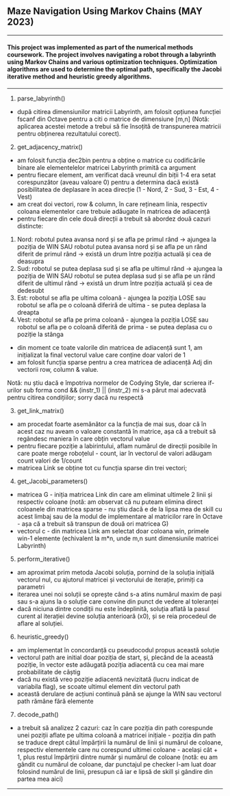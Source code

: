 ## Maze Navigation Using Markov Chains (MAY 2023)
---
#### This project was implemented as part of the numerical methods coursework. The project involves navigating a robot through a labyrinth using Markov Chains and various optimization techniques. Optimization algorithms are used to determine the optimal path, specifically the Jacobi iterative method and heuristic greedy algorithms.
---

1) parse_labyrinth() 
- după citirea dimensiunilor matricii Labyrinth, am folosit opțiunea funcției fscanf din Octave pentru a citi o matrice de dimensiune [m,n] (Notă: aplicarea acestei metode a trebui să fie însoțită de transpunerea matricii pentru obținerea rezultatului corect).

2) get_adjacency_matrix() 
- am folosit funcția dec2bin pentru a obține o matrice cu codificările binare ale elementelelor matricei Labyrinth primită ca argument
- pentru fiecare element, am verificat dacă vreunul din biții 1-4 era setat corespunzător (aveau valoare 0) pentru a determina dacă există posibilitatea de deplasare în acea direcție (1 - Nord, 2 - Sud, 3 - Est, 4 - Vest)
- am creat doi vectori, row & column, în care rețineam linia, respectiv coloana elementelor care trebuie adăugate în matricea de adiacență 
- pentru fiecare din cele două direcții a trebuit să abordez două cazuri distincte:

 1) Nord: robotul putea avansa nord și se afla pe primul rând -> ajungea la poziția de WIN SAU robotul putea avansa nord și se afla pe un rând diferit de primul rând -> există un drum între poziția actuală și cea de deasupra
 2) Sud: robotul se putea deplasa sud și se afla pe ultimul rând -> ajungea la poziția de WIN SAU robotul se putea deplasa sud și se afla pe un rând diferit de ultimul rând -> există un drum între poziția actuală și cea de dedesubt
 3) Est: robotul se afla pe ultima coloană - ajungea la poziția LOSE sau robotul se afla pe o coloană diferiră de ultima - se putea deplasa la dreapta
 4) Vest: robotul se afla pe prima coloană - ajungea la poziția LOSE sau robotul se afla pe o coloană diferită de prima - se putea deplasa cu o poziție la stânga
 
 - din moment ce toate valorile din matricea de adiacență sunt 1, am inițializat la final vectorul value care conține doar valori de 1
 - am folosit funcția sparse pentru a crea matricea de adiacență Adj din vectorii row, column & value.

 Notă: nu știu dacă e împotriva normelor de Codying Style, dar scrierea if-urilor sub forma cond && (instr_1) || (instr_2) mi s-a părut mai adecvată pentru citirea condițiilor; sorry dacă nu respectă

 3. get_link_matrix()

 - am procedat foarte asemănător ca la funcția de mai sus, doar că în acest caz nu aveam o valoare constantă în matrice, așa că a trebuit să regândesc maniera în care obțin vectorul value
 - pentru fiecare poziție a labirintului, aflam numărul de direcții posibile în care poate merge roboțelul - count, iar în vectorul de valori adăugam count valori de 1/count
- matricea Link se obține tot cu funcția sparse din trei vectori;

4. get_Jacobi_parameters()

- matricea G - iniția matricea Link din care am eliminat ultimele 2 linii și respectiv coloane (notă: am observat că nu puteam elimina direct coloanele din matricea sparse - nu știu dacă e de la lipsa mea de skill cu acest limbaj  sau de la modul de implementare al matricilor rare în Octave - așa că a trebuit să transpun de două ori matricea G)
- vectorul c - din matricea Link am selectat doar coloana win, primele win-1 elemente (echivalent la m*n, unde m,n sunt dimensiunile matricei Labyrinth)

5. perform_iterative()

- am aproximat prim metoda Jacobi soluția, pornind de la soluția inițială vectorul nul, cu ajutorul matricei și vectorului de iterație, primiți ca parametri
- iterarea unei noi soluții se oprește când s-a atins numărul maxim de pași sau s-a ajuns la o soluție care convine din punct de vedere al toleranței
- dacă niciuna dintre condiții nu este îndeplinită, soluția aflată la pasul curent al iterației devine soluția anterioară (x0), și se reia procedeul de aflare al soluției.

6. heuristic_greedy()

- am implementat în concordanță cu pseudocodul propus această soluție 
- vectorul path are initial doar poziția de start, și, plecând de la această poziție, în vector este adăugată poziția adiacentă cu cea mai mare probabilitate de câștig
- dacă nu există vreo poziție adiacentă nevizitată (lucru indicat de variabila flag), se scoate ultimul element din vectorul path
- această derulare de acțiuni continuă până se ajunge la WIN sau vectorul path rămâne fără elemente

7. decode_path()

- a trebuit să analizez 2 cazuri: caz în care poziția din path corespunde unei poziții aflate pe ultima coloană a matricei inițiale - poziția din path se traduce drept câtul împărțirii la numărul de linii și numărul de coloane, respectiv elementele care nu corespund ultimei coloane - același cât + 1, plus restul împărțirii dintre număr și numărul de coloane (notă: eu am gândit cu numărul de coloane, dar punctajul pe checker l-am luat doar folosind numărul de linii, presupun că iar e lipsă de skill și gândire din partea mea aici)

---